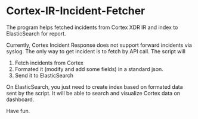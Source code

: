 # Cortex-IR-Incident-Fetcher
The program helps fetched incidents from Cortex XDR IR and index to ElasticSearch for report.

Currently, Cortex Incident Response does not support forward incidents via syslog. The only way to get incident is to fetch by API call. 
The script will
1. Fetch incidents from Cortex
2. Formated it (modify and add some fields) in a standard json.
3. Send it to ElasticSearch

On ElasticSearch, you just need to create index based on formated data sent by the script. It will be able to search and visualize Cortex data on dashboard.

Have fun.
